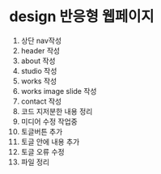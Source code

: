 # design 반응형 웹페이지

1. 상단 nav작성
2. header 작성
3. about 작성
4. studio 작성
5. works 작성
6. works image slide 작성
7. contact 작성
8. 코드 지저분한 내용 정리
9. 미디어 수정 작업중
10. 토글버튼 추가
11. 토글 안에 내용 추가
12. 토글 오류 수정
13. 파일 정리